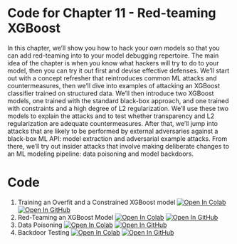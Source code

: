 # Code for Chapter 11 -  Red-teaming XGBoost

In this chapter, we’ll show you how to hack your own models so that you can add red-teaming into to your model debugging repertoire. The main idea of the chapter is when you know what
hackers will try to do to your model, then you can try it out first and devise effective defenses. We’ll start out with a concept refresher that reintroduces common ML
attacks and countermeasures, then we’ll dive into examples of attacking an XGBoost classifier trained on structured data. We’ll then introduce two XGBoost models, one trained with the
standard black-box approach, and one trained with constraints and a high degree of L2 regularization. We’ll use these two models to explain the attacks and to test
whether transparency and L2 regularization are adequate countermeasures. After that, we’ll jump into attacks that are likely to be performed by external adversaries
against a black-box ML API: model extraction and adversarial example attacks. From there, we’ll try out insider attacks that involve making deliberate changes to an ML
modeling pipeline: data poisoning and model backdoors.

# Code

1. Training an Overfit and a Constrained XGBoost model [![Open In Colab](https://colab.research.google.com/assets/colab-badge.svg)](https://githubtocolab.com/ml-for-high-risk-apps-book/Machine-Learning-for-High-Risk-Applications-Book/blob/main/code/Chapter-11/Training_an_Overfit_and_a_Constrained_XGBoost_model.ipynb)   [![Open In GitHub](https://img.shields.io/badge/Github-code-green)](https://github.com/ml-for-high-risk-apps-book/Machine-Learning-for-High-Risk-Applications-Book/blob/main/code/Chapter-11/Training_an_Overfit_and_a_Constrained_XGBoost_model.ipynb)
2. Red-Teaming an XGBoost Model [![Open In Colab](https://colab.research.google.com/assets/colab-badge.svg)](https://githubtocolab.com/ml-for-high-risk-apps-book/Machine-Learning-for-High-Risk-Applications-Book/blob/main/code/Chapter-11/Data_Poisoning.ipynb)   [![Open In GitHub](https://img.shields.io/badge/Github-code-green)](https://github.com/ml-for-high-risk-apps-book/Machine-Learning-for-High-Risk-Applications-Book/blob/main/code/Chapter-11/Red_Teaming_an_XGBoost_model.ipynb)
3. Data Poisoning [![Open In Colab](https://colab.research.google.com/assets/colab-badge.svg)](https://colab.research.google.com/drive/1tMxexHbgNoUaeTS179bXUA7BbvkbcSOe?usp=sharing)  [![Open In GitHub](https://img.shields.io/badge/Github-code-green)](https://github.com/ml-for-high-risk-apps-book/Machine-Learning-for-High-Risk-Applications-Book/blob/main/code/Chapter-11/Data_Poisoning.ipynb)
4. Backdoor Testing [![Open In Colab](https://colab.research.google.com/assets/colab-badge.svg)](https://githubtocolab.com/ml-for-high-risk-apps-book/Machine-Learning-for-High-Risk-Applications-Book/blob/main/code/Chapter-11/Backdoor_testing.ipynb) [![Open In GitHub](https://img.shields.io/badge/Github-code-green)](https://github.com/ml-for-high-risk-apps-book/Machine-Learning-for-High-Risk-Applications-Book/blob/main/code/Chapter-11/Backdoor_testing.ipynb)
